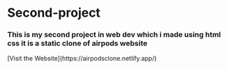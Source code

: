 # Second-project
<h3>This is my second project in web dev which i made using html css it is a static clone of airpods website</h3>
[Visit the Website](https://airpodsclone.netlify.app/)


